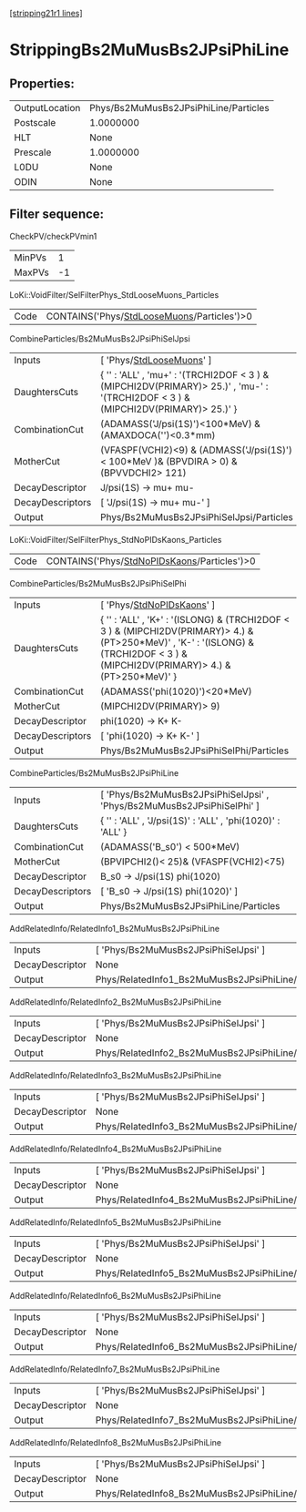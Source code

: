 [[stripping21r1 lines]](./stripping21r1-index)

# StrippingBs2MuMusBs2JPsiPhiLine

## Properties:

|                |                                       |
|----------------|---------------------------------------|
| OutputLocation | Phys/Bs2MuMusBs2JPsiPhiLine/Particles |
| Postscale      | 1.0000000                             |
| HLT            | None                                  |
| Prescale       | 1.0000000                             |
| L0DU           | None                                  |
| ODIN           | None                                  |

## Filter sequence:

CheckPV/checkPVmin1

|        |     |
|--------|-----|
| MinPVs | 1   |
| MaxPVs | -1  |

LoKi::VoidFilter/SelFilterPhys_StdLooseMuons_Particles

|      |                                                                                              |
|------|----------------------------------------------------------------------------------------------|
| Code | CONTAINS('Phys/[StdLooseMuons](./stripping21r1-commonparticles-stdloosemuons)/Particles')\>0 |

CombineParticles/Bs2MuMusBs2JPsiPhiSelJpsi

|                  |                                                                                                                                      |
|------------------|--------------------------------------------------------------------------------------------------------------------------------------|
| Inputs           | [ 'Phys/[StdLooseMuons](./stripping21r1-commonparticles-stdloosemuons)' ]                                                          |
| DaughtersCuts    | { '' : 'ALL' , 'mu+' : '(TRCHI2DOF \< 3 ) & (MIPCHI2DV(PRIMARY)\> 25.)' , 'mu-' : '(TRCHI2DOF \< 3 ) & (MIPCHI2DV(PRIMARY)\> 25.)' } |
| CombinationCut   | (ADAMASS('J/psi(1S)')\<100\*MeV) & (AMAXDOCA('')\<0.3\*mm)                                                                           |
| MotherCut        | (VFASPF(VCHI2)\<9) & (ADMASS('J/psi(1S)') \< 100\*MeV )& (BPVDIRA \> 0) & (BPVVDCHI2\> 121)                                          |
| DecayDescriptor  | J/psi(1S) -\> mu+ mu-                                                                                                                |
| DecayDescriptors | [ 'J/psi(1S) -\> mu+ mu-' ]                                                                                                        |
| Output           | Phys/Bs2MuMusBs2JPsiPhiSelJpsi/Particles                                                                                             |

LoKi::VoidFilter/SelFilterPhys_StdNoPIDsKaons_Particles

|      |                                                                                                |
|------|------------------------------------------------------------------------------------------------|
| Code | CONTAINS('Phys/[StdNoPIDsKaons](./stripping21r1-commonparticles-stdnopidskaons)/Particles')\>0 |

CombineParticles/Bs2MuMusBs2JPsiPhiSelPhi

|                  |                                                                                                                                                                                          |
|------------------|------------------------------------------------------------------------------------------------------------------------------------------------------------------------------------------|
| Inputs           | [ 'Phys/[StdNoPIDsKaons](./stripping21r1-commonparticles-stdnopidskaons)' ]                                                                                                            |
| DaughtersCuts    | { '' : 'ALL' , 'K+' : '(ISLONG) & (TRCHI2DOF \< 3 ) & (MIPCHI2DV(PRIMARY)\> 4.) & (PT\>250\*MeV)' , 'K-' : '(ISLONG) & (TRCHI2DOF \< 3 ) & (MIPCHI2DV(PRIMARY)\> 4.) & (PT\>250\*MeV)' } |
| CombinationCut   | (ADAMASS('phi(1020)')\<20\*MeV)                                                                                                                                                          |
| MotherCut        | (MIPCHI2DV(PRIMARY)\> 9)                                                                                                                                                                 |
| DecayDescriptor  | phi(1020) -\> K+ K-                                                                                                                                                                      |
| DecayDescriptors | [ 'phi(1020) -\> K+ K-' ]                                                                                                                                                              |
| Output           | Phys/Bs2MuMusBs2JPsiPhiSelPhi/Particles                                                                                                                                                  |

CombineParticles/Bs2MuMusBs2JPsiPhiLine

|                  |                                                                          |
|------------------|--------------------------------------------------------------------------|
| Inputs           | [ 'Phys/Bs2MuMusBs2JPsiPhiSelJpsi' , 'Phys/Bs2MuMusBs2JPsiPhiSelPhi' ] |
| DaughtersCuts    | { '' : 'ALL' , 'J/psi(1S)' : 'ALL' , 'phi(1020)' : 'ALL' }               |
| CombinationCut   | (ADAMASS('B_s0') \< 500\*MeV)                                            |
| MotherCut        | (BPVIPCHI2()\< 25)& (VFASPF(VCHI2)\<75)                                  |
| DecayDescriptor  | B_s0 -\> J/psi(1S) phi(1020)                                             |
| DecayDescriptors | [ 'B_s0 -\> J/psi(1S) phi(1020)' ]                                     |
| Output           | Phys/Bs2MuMusBs2JPsiPhiLine/Particles                                    |

AddRelatedInfo/RelatedInfo1_Bs2MuMusBs2JPsiPhiLine

|                 |                                                    |
|-----------------|----------------------------------------------------|
| Inputs          | [ 'Phys/Bs2MuMusBs2JPsiPhiSelJpsi' ]             |
| DecayDescriptor | None                                               |
| Output          | Phys/RelatedInfo1_Bs2MuMusBs2JPsiPhiLine/Particles |

AddRelatedInfo/RelatedInfo2_Bs2MuMusBs2JPsiPhiLine

|                 |                                                    |
|-----------------|----------------------------------------------------|
| Inputs          | [ 'Phys/Bs2MuMusBs2JPsiPhiSelJpsi' ]             |
| DecayDescriptor | None                                               |
| Output          | Phys/RelatedInfo2_Bs2MuMusBs2JPsiPhiLine/Particles |

AddRelatedInfo/RelatedInfo3_Bs2MuMusBs2JPsiPhiLine

|                 |                                                    |
|-----------------|----------------------------------------------------|
| Inputs          | [ 'Phys/Bs2MuMusBs2JPsiPhiSelJpsi' ]             |
| DecayDescriptor | None                                               |
| Output          | Phys/RelatedInfo3_Bs2MuMusBs2JPsiPhiLine/Particles |

AddRelatedInfo/RelatedInfo4_Bs2MuMusBs2JPsiPhiLine

|                 |                                                    |
|-----------------|----------------------------------------------------|
| Inputs          | [ 'Phys/Bs2MuMusBs2JPsiPhiSelJpsi' ]             |
| DecayDescriptor | None                                               |
| Output          | Phys/RelatedInfo4_Bs2MuMusBs2JPsiPhiLine/Particles |

AddRelatedInfo/RelatedInfo5_Bs2MuMusBs2JPsiPhiLine

|                 |                                                    |
|-----------------|----------------------------------------------------|
| Inputs          | [ 'Phys/Bs2MuMusBs2JPsiPhiSelJpsi' ]             |
| DecayDescriptor | None                                               |
| Output          | Phys/RelatedInfo5_Bs2MuMusBs2JPsiPhiLine/Particles |

AddRelatedInfo/RelatedInfo6_Bs2MuMusBs2JPsiPhiLine

|                 |                                                    |
|-----------------|----------------------------------------------------|
| Inputs          | [ 'Phys/Bs2MuMusBs2JPsiPhiSelJpsi' ]             |
| DecayDescriptor | None                                               |
| Output          | Phys/RelatedInfo6_Bs2MuMusBs2JPsiPhiLine/Particles |

AddRelatedInfo/RelatedInfo7_Bs2MuMusBs2JPsiPhiLine

|                 |                                                    |
|-----------------|----------------------------------------------------|
| Inputs          | [ 'Phys/Bs2MuMusBs2JPsiPhiSelJpsi' ]             |
| DecayDescriptor | None                                               |
| Output          | Phys/RelatedInfo7_Bs2MuMusBs2JPsiPhiLine/Particles |

AddRelatedInfo/RelatedInfo8_Bs2MuMusBs2JPsiPhiLine

|                 |                                                    |
|-----------------|----------------------------------------------------|
| Inputs          | [ 'Phys/Bs2MuMusBs2JPsiPhiSelJpsi' ]             |
| DecayDescriptor | None                                               |
| Output          | Phys/RelatedInfo8_Bs2MuMusBs2JPsiPhiLine/Particles |
